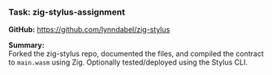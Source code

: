 ### Task: zig-stylus-assignment

**GitHub:** https://github.com/lynndabel/zig-stylus

**Summary:**  
Forked the zig-stylus repo, documented the files, and compiled the contract to `main.wasm` using Zig. Optionally tested/deployed using the Stylus CLI.